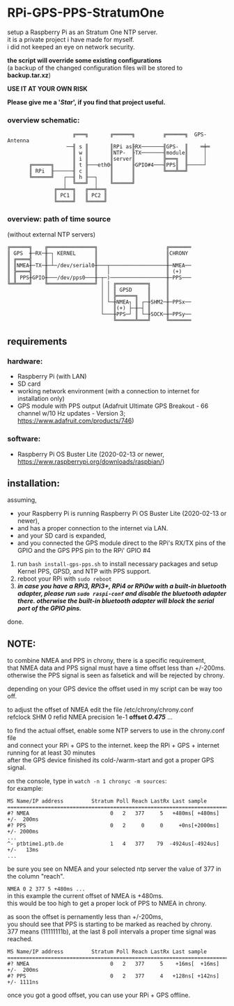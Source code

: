 # RPi-GPS-PPS-StratumOne

setup a Raspberry Pi as an Stratum One NTP server.<br />
it is a private project i have made for myself.<br />
i did not keeped an eye on network security.

**the script will override some existing configurations**<br />
(a backup of the changed configuration files will be stored to **backup.tar.xz**)

**USE IT AT YOUR OWN RISK**

**Please give me a '_Star_', if you find that project useful.**

### overview schematic:
```
                     ╔═══╗       ╔══════╗         ╔══════╗  GPS-Antenna
                   ──╢ s ║       ║RPi as╟RX───────╢GPS-  ║    ═╪═
                     ║ w ║       ║NTP-  ╟TX───────╢module║     │
                     ║ i ║       ║server║         ╠═══╗  ║     │
       ╔══════╗      ║ t ╟───eth0╢      ╟GPIO#4───╢PPS║  ╟─────┘
       ║ RPi  ╟──────╢ c ║       ║      ║         ╚═══╩══╝
       ╚══════╝   ┌──╢ h ╟──┐    ║      ║
                  │  ╚═══╝  │    ╚══════╝
               ╔══╧══╗   ╔══╧══╗
               ║ PC1 ║   ║ PC2 ║
               ╚═════╝   ╚═════╝
```
### overview: path of time source
(without external NTP servers)
```
╔══════╗    ╔═══════════════╗                      ╔═══════
║ GPS  ╫─RX─╫─┐ KERNEL      ║                      ║CHRONY
║ ╔════╣    ║ │             ║                      ║
║ ║NMEA╫─TX─╫─┴─/dev/serial0╫───┬──────────────────╫─NMEA──
║ ╠════╣    ║               ║   │                  ║ (+)
║ ║ PPS╫GPIO╫───/dev/pps0───╫─┬─)──────────────────╫─PPS───
╚═╩════╝    ╚═══════════════╝ │ │ ╔══════════╗     ║
                              │ │ ║ GPSD     ║     ║
                              │ │ ╠══════╗   ║     ║
                              │ └─╫NMEA┐ ║ ┌─╫SHM2─╫─PPSx──
                              │   ║(+) ├─╫─┤ ║     ║
                              └───╫PPS─┘ ║ └─╫SOCK─╫─PPSy──
                                  ╚══════╩═══╝     ╚═══════
```
## requirements

### hardware:
- Raspberry Pi (with LAN)
- SD card
- working network environment (with a connection to internet for installation only)
- GPS module with PPS output (Adafruit Ultimate GPS Breakout - 66 channel w/10 Hz updates - Version 3; https://www.adafruit.com/products/746)

### software:
- Raspberry Pi OS Buster Lite (2020-02-13 or newer, https://www.raspberrypi.org/downloads/raspbian/)

## installation:
assuming,
- your Raspberry Pi is running Raspberry Pi OS Buster Lite (2020-02-13 or newer),
- and has a proper connection to the internet via LAN.
- and your SD card is expanded,
- and you connected the GPS module direct to the RPi's RX/TX pins of the GPIO and the GPS PPS pin to the RPi' GPIO #4

1. run `bash install-gps-pps.sh` to install necessary packages and setup Kernel PPS, GPSD, and NTP with PPS support.
2. reboot your RPi with `sudo reboot`
3. **_in case you have a RPi3, RPi3+, RPi4 or RPi0w with a built-in bluetooth adapter, please run `sudo raspi-conf` and disable the bluetooth adapter there. otherwise the built-in bluetooth adapter will block the serial port of the GPIO pins._**

done.

## NOTE:
to combine NMEA and PPS in chrony, there is a specific requirement,<br />
that NMEA data and PPS signal must have a time offset less than +/-200ms.<br />
otherwise the PPS signal is seen as falsetick and will be rejected by chrony.

depending on your GPS device the offset used in my script can be way too off.

to adjust the offset of NMEA edit the file /etc/chrony/chrony.conf<br />
refclock  SHM 0  refid NMEA  precision 1e-1  **offset _0.475_**  ...

to find the actual offset, enable some NTP servers to use in the chrony.conf file<br />
and connect your RPi + GPS to the internet.
keep the RPi + GPS + internet running for at least 30 minutes<br />
after the GPS device finished its cold-/warm-start and got a proper GPS signal.

on the console, type in `watch -n 1 chronyc -m sources`:<br />
for example:
```
MS Name/IP address         Stratum Poll Reach LastRx Last sample               
===============================================================================
#? NMEA                          0   2   377     5   +480ms[ +480ms] +/-  200ms
#? PPS                           0   2     0     0     +0ns[+2000ms] +/- 2000ms
...
^- ptbtime1.ptb.de               1   4   377    79  -4924us[-4924us] +/-   13ms
...
```
be sure you see on NMEA and your selected ntp server the value of 377 in the column "reach".

`NMEA 0 2 377 5 +480ms ...`<br />
in this example the current offset of NMEA is +480ms.<br />
this would be too high to get a proper lock of PPS to NMEA in chrony.

as soon the offset is pernamently less than +/-200ms,<br />
you should see that PPS is starting to be marked as reached by chrony.<br />
377  means (11111111b), at the last 8 poll intervals a proper time signal was reached.
```
MS Name/IP address         Stratum Poll Reach LastRx Last sample               
===============================================================================
#? NMEA                          0   2   377     5    +16ms[  +16ms] +/-  200ms
#? PPS                           0   2   377     4   +128ns[ +142ns] +/- 1111ns
```

once you got a good offset, you can use your RPi + GPS offline.
